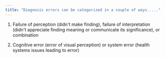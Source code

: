 ```yaml
---
title: "Diagnosis errors can be categorized in a couple of ways....."
---
```

1. Failure of perception (didn't make finding), failure of interpretation (didn't appreciate finding meaning or communicate its significance), or combination

2. Cognitive error (error of visual perception) or system error (health systems issues leading to error)

